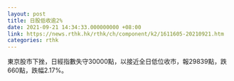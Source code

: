 ```yaml
---
layout: post
title: 日股低收逾2%
date: 2021-09-21 14:34:33.000000000 +08:00
link: https://news.rthk.hk/rthk/ch/component/k2/1611605-20210921.htm
categories: rthk
---
```


東京股市下挫，日經指數失守30000點，以接近全日低位收市，報29839點，跌660點，跌幅2.17%。
